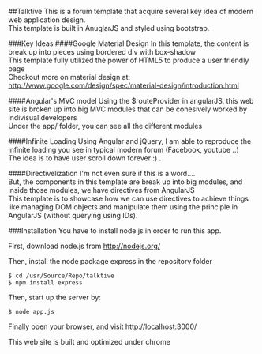 ##Talktive
This is a forum template that acquire several key idea of modern web application design. <br/>
This template is built in AnuglarJS and styled using bootstrap.<br/>

###Key Ideas
####Google Material Design
In this template, the content is break up into pieces using bordered div with box-shadow <br/>
This template fully utilized the power of HTML5 to produce a user friendly page <br/>
Checkout more on material design at: http://www.google.com/design/spec/material-design/introduction.html <br/>

####Angular's MVC model
Using the $routeProvider in angularJS, this web site is broken up into big MVC modules that can be cohesively worked by indivisual developers<br/>
Under the app/ folder, you can see all the different modules<br/>

####Infinite Loading
Using Angular and jQuery, I am able to reproduce the infinite loading you see in typical modern forum (Facebook, youtube ..) <br/>
The idea is to have user scroll down forever :) .<br/>

####Directivelization
I'm not even sure if this is a word....<br/>
But, the components in this template are break up into big modules, and inside those modules, we have directives from AngularJS <br/>
This template is to showcase how we can use directives to achieve things like managing DOM objects and manipulate them using the principle in AngularJS (without querying using IDs).<br/>

###Installation
You have to install node.js in order to run this app.

First, download node.js from http://nodejs.org/<br/>

Then, install the node package express in the repository folder
    
    $ cd /usr/Source/Repo/talktive
    $ npm install express

Then, start up the server by:

    $ node app.js

Finally open your browser, and visit http://localhost:3000/

This web site is built and optimized under chrome
